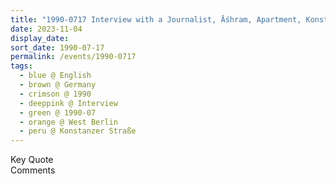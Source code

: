 ```yaml
---
title: "1990-0717 Interview with a Journalist, Āśhram, Apartment, Konstanzer Straße, West Berlin, Germany"
date: 2023-11-04
display_date: 
sort_date: 1990-07-17
permalink: /events/1990-0717
tags:
  - blue @ English
  - brown @ Germany
  - crimson @ 1990
  - deeppink @ Interview
  - green @ 1990-07
  - orange @ West Berlin
  - peru @ Konstanzer Straße
---
```


<wave-list>
  <list-title color="green" width="75">Key Quote</list-title>
  <list-item color="BlanchedAlmond"  width="200"></list-item>
  <list-item color="Lavender"></list-item>
  <list-item color="BlanchedAlmond"></list-item>
</wave-list>

<br>

<wave-list>
  <list-title color="green" width="75">Comments</list-title>
  <list-item color="BlanchedAlmond"  width="200"></list-item>
  <list-item color="Lavender"></list-item>
  <list-item color="BlanchedAlmond"></list-item>
</wave-list>